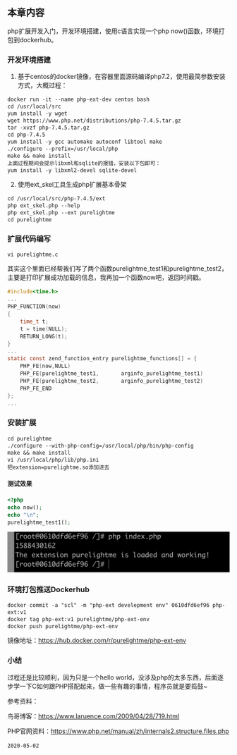 ## 本章内容

php扩展开发入门，开发环境搭建，使用c语言实现一个php now()函数，环境打包到dockerhub。

### 开发环境搭建

1. 基于centos的docker镜像，在容器里面源码编译php7.2，使用最简参数安装方式，大概过程：

```shell
docker run -it --name php-ext-dev centos bash
cd /usr/local/src
yum install -y wget
wget https://www.php.net/distributions/php-7.4.5.tar.gz
tar -xvzf php-7.4.5.tar.gz
cd php-7.4.5
yum install -y gcc automake autoconf libtool make
./configure --prefix=/usr/local/php
make && make install
上面过程期间会提示libxml和sqlite的报错，安装以下包即可：
yum install -y libxml2-devel sqlite-devel
```

2. 使用ext_skel工具生成php扩展基本骨架

```shell
cd /usr/local/src/php-7.4.5/ext
php ext_skel.php --help
php ext_skel.php --ext purelightme
cd purelightme
```

### 扩展代码编写

```
vi purelightme.c
```

其实这个里面已经帮我们写了两个函数purelightme_test1和purelightme_test2，主要是打印扩展成功加载的信息，我再加一个函数now吧，返回时间戳。

```c
#include<time.h>
...
PHP_FUNCTION(now)
{
	time_t t;
	t = time(NULL);
	RETURN_LONG(t);
}
...
static const zend_function_entry purelightme_functions[] = {
	PHP_FE(now,NULL)
	PHP_FE(purelightme_test1,		arginfo_purelightme_test1)
	PHP_FE(purelightme_test2,		arginfo_purelightme_test2)
	PHP_FE_END
};
...
```

### 安装扩展

```shell
cd purelightme
./configure --with-php-config=/usr/local/php/bin/php-config
make && make install
vi /usr/local/php/lib/php.ini
把extension=purelightme.so添加进去
```

#### 测试效果

```php
<?php
echo now();
echo "\n";
purelightme_test1();
```

![13.1](images/14-1.png)

### 环境打包推送Dockerhub

```shell
docker commit -a "scl" -m "php-ext develepment env" 0610dfd6ef96 php-ext:v1
docker tag php-ext:v1 purelightme/php-ext-env
docker push purelightme/php-ext-env
```

镜像地址：https://hub.docker.com/r/purelightme/php-ext-env

### 小结

过程还是比较顺利，因为只是一个hello world，没涉及php的太多东西，后面逐步学一下C如何跟PHP搭配起来，做一些有趣的事情，程序员就是要捣鼓~

参考资料：

鸟哥博客：https://www.laruence.com/2009/04/28/719.html

PHP官网资料：https://www.php.net/manual/zh/internals2.structure.files.php

```2020-05-02```

